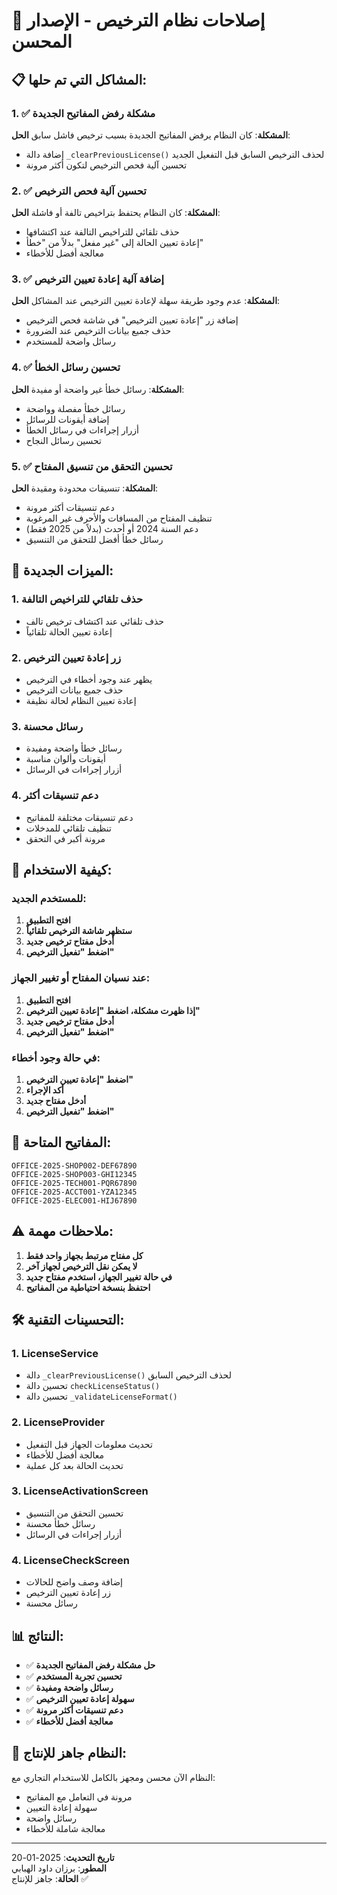 # 🔧 إصلاحات نظام الترخيص - الإصدار المحسن

## 📋 المشاكل التي تم حلها:

### 1. ✅ مشكلة رفض المفاتيح الجديدة
**المشكلة**: كان النظام يرفض المفاتيح الجديدة بسبب ترخيص فاشل سابق
**الحل**: 
- إضافة دالة `_clearPreviousLicense()` لحذف الترخيص السابق قبل التفعيل الجديد
- تحسين آلية فحص الترخيص لتكون أكثر مرونة

### 2. ✅ تحسين آلية فحص الترخيص
**المشكلة**: كان النظام يحتفظ بتراخيص تالفة أو فاشلة
**الحل**:
- حذف تلقائي للتراخيص التالفة عند اكتشافها
- إعادة تعيين الحالة إلى "غير مفعل" بدلاً من "خطأ"
- معالجة أفضل للأخطاء

### 3. ✅ إضافة آلية إعادة تعيين الترخيص
**المشكلة**: عدم وجود طريقة سهلة لإعادة تعيين الترخيص عند المشاكل
**الحل**:
- إضافة زر "إعادة تعيين الترخيص" في شاشة فحص الترخيص
- حذف جميع بيانات الترخيص عند الضرورة
- رسائل واضحة للمستخدم

### 4. ✅ تحسين رسائل الخطأ
**المشكلة**: رسائل خطأ غير واضحة أو مفيدة
**الحل**:
- رسائل خطأ مفصلة وواضحة
- إضافة أيقونات للرسائل
- أزرار إجراءات في رسائل الخطأ
- تحسين رسائل النجاح

### 5. ✅ تحسين التحقق من تنسيق المفتاح
**المشكلة**: تنسيقات محدودة ومقيدة
**الحل**:
- دعم تنسيقات أكثر مرونة
- تنظيف المفتاح من المسافات والأحرف غير المرغوبة
- دعم السنة 2024 أو أحدث (بدلاً من 2025 فقط)
- رسائل خطأ أفضل للتحقق من التنسيق

## 🚀 الميزات الجديدة:

### 1. **حذف تلقائي للتراخيص التالفة**
- حذف تلقائي عند اكتشاف ترخيص تالف
- إعادة تعيين الحالة تلقائياً

### 2. **زر إعادة تعيين الترخيص**
- يظهر عند وجود أخطاء في الترخيص
- حذف جميع بيانات الترخيص
- إعادة تعيين النظام لحالة نظيفة

### 3. **رسائل محسنة**
- رسائل خطأ واضحة ومفيدة
- أيقونات وألوان مناسبة
- أزرار إجراءات في الرسائل

### 4. **دعم تنسيقات أكثر**
- دعم تنسيقات مختلفة للمفاتيح
- تنظيف تلقائي للمدخلات
- مرونة أكبر في التحقق

## 📱 كيفية الاستخدام:

### للمستخدم الجديد:
1. **افتح التطبيق**
2. **ستظهر شاشة الترخيص تلقائياً**
3. **أدخل مفتاح ترخيص جديد**
4. **اضغط "تفعيل الترخيص"**

### عند نسيان المفتاح أو تغيير الجهاز:
1. **افتح التطبيق**
2. **إذا ظهرت مشكلة، اضغط "إعادة تعيين الترخيص"**
3. **أدخل مفتاح ترخيص جديد**
4. **اضغط "تفعيل الترخيص"**

### في حالة وجود أخطاء:
1. **اضغط "إعادة تعيين الترخيص"**
2. **أكد الإجراء**
3. **أدخل مفتاح جديد**
4. **اضغط "تفعيل الترخيص"**

## 🔑 المفاتيح المتاحة:

```
OFFICE-2025-SHOP002-DEF67890
OFFICE-2025-SHOP003-GHI12345
OFFICE-2025-TECH001-PQR67890
OFFICE-2025-ACCT001-YZA12345
OFFICE-2025-ELEC001-HIJ67890
```

## ⚠️ ملاحظات مهمة:

1. **كل مفتاح مرتبط بجهاز واحد فقط**
2. **لا يمكن نقل الترخيص لجهاز آخر**
3. **في حالة تغيير الجهاز، استخدم مفتاح جديد**
4. **احتفظ بنسخة احتياطية من المفاتيح**

## 🛠️ التحسينات التقنية:

### 1. **LicenseService**
- دالة `_clearPreviousLicense()` لحذف الترخيص السابق
- تحسين دالة `checkLicenseStatus()`
- تحسين دالة `_validateLicenseFormat()`

### 2. **LicenseProvider**
- تحديث معلومات الجهاز قبل التفعيل
- معالجة أفضل للأخطاء
- تحديث الحالة بعد كل عملية

### 3. **LicenseActivationScreen**
- تحسين التحقق من التنسيق
- رسائل خطأ محسنة
- أزرار إجراءات في الرسائل

### 4. **LicenseCheckScreen**
- إضافة وصف واضح للحالات
- زر إعادة تعيين الترخيص
- رسائل محسنة

## 📊 النتائج:

- ✅ **حل مشكلة رفض المفاتيح الجديدة**
- ✅ **تحسين تجربة المستخدم**
- ✅ **رسائل واضحة ومفيدة**
- ✅ **سهولة إعادة تعيين الترخيص**
- ✅ **دعم تنسيقات أكثر مرونة**
- ✅ **معالجة أفضل للأخطاء**

## 🎯 النظام جاهز للإنتاج:

النظام الآن محسن ومجهز بالكامل للاستخدام التجاري مع:
- مرونة في التعامل مع المفاتيح
- سهولة إعادة التعيين
- رسائل واضحة
- معالجة شاملة للأخطاء

---
**تاريخ التحديث**: 2025-01-20  
**المطور**: برزان داود الهبابي  
**الحالة**: جاهز للإنتاج ✅
